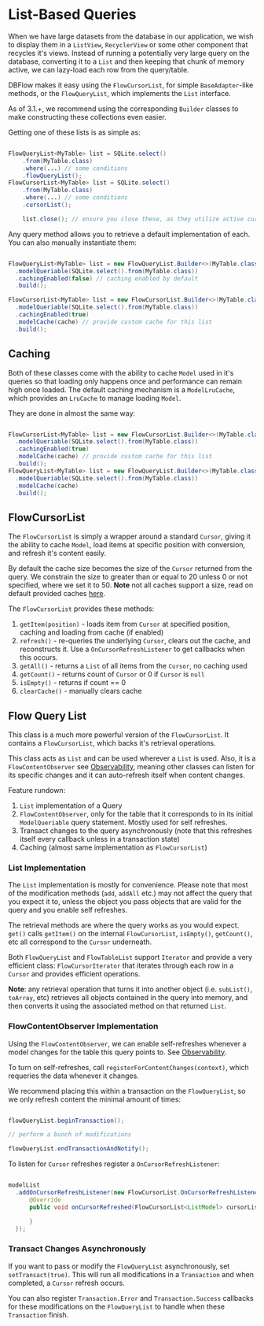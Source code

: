 # List-Based Queries

When we have large datasets from the database in our application, we wish to
display them in a `ListView`, `RecyclerView` or some other component that recycles
it's views. Instead of running a potentially very large query on the database,
converting it to a `List` and then keeping that chunk of memory active, we
can lazy-load each row from the query/table.

DBFlow makes it easy using the `FlowCursorList`, for simple `BaseAdapter`-like methods,
or the `FlowQueryList`, which implements the `List` interface.

As of 3.1.+, we recommend using the corresponding `Builder` classes to make constructing these collections even easier.

Getting one of these lists is as simple as:

```java

FlowQueryList<MyTable> list = SQLite.select()
    .from(MyTable.class)
    .where(...) // some conditions
    .flowQueryList();
FlowCursorList<MyTable> list = SQLite.select()
    .from(MyTable.class)
    .where(...) // some conditions
    .cursorList();

    list.close(); // ensure you close these, as they utilize active cursors :)

```

Any query method allows you to retrieve a default implementation of each. You
can also manually instantiate them:

```java

FlowQueryList<MyTable> list = new FlowQueryList.Builder<>(MyTable.class)
  .modelQueriable(SQLite.select().from(MyTable.class))
  .cachingEnabled(false) // caching enabled by default
  .build();

FlowCursorList<MyTable> list = new FlowCursorList.Builder<>(MyTable.class)
  .modelQueriable(SQLite.select().from(MyTable.class))
  .cachingEnabled(true)
  .modelCache(cache) // provide custom cache for this list
  .build();

```

## Caching

Both of these classes come with the ability to cache `Model` used in it's queries
so that loading only happens once and performance can remain high once loaded. The default
caching mechanism is a `ModelLruCache`, which provides an `LruCache` to manage
loading `Model`.

They are done in almost the same way:

```java

FlowCursorList<MyTable> list = new FlowCursorList.Builder<>(MyTable.class)
  .modelQueriable(SQLite.select().from(MyTable.class))
  .cachingEnabled(true)
  .modelCache(cache) // provide custom cache for this list
  .build();
FlowQueryList<MyTable> list = new FlowQueryList.Builder<>(MyTable.class)
  .modelQueriable(SQLite.select().from(MyTable.class))
  .modelCache(cache)
  .build();

```

## FlowCursorList

The `FlowCursorList` is simply a wrapper around a standard `Cursor`, giving it the
ability to cache `Model`, load items at specific position with conversion, and refresh
it's content easily.

By default the cache size becomes the size of the `Cursor` returned from the query.
We constrain the size to greater than or equal to 20 unless 0 or not specified, where
we set it to 50.  **Note** not all caches support a size, read on default provided caches
[here](/usage2/Caching.md).

The `FlowCursorList` provides these methods:

  1. `getItem(position)` - loads item from `Cursor` at specified position, caching and loading from cache (if enabled)
  2. `refresh()` - re-queries the underlying `Cursor`, clears out the cache, and reconstructs it. Use a `OnCursorRefreshListener` to get callbacks when this occurs.
  3. `getAll()` - returns a `List` of all items from the `Cursor`, no caching used
  4. `getCount()` - returns count of `Cursor` or 0 if `Cursor` is `null`
  5. `isEmpty()` - returns if count == 0
  6. `clearCache()` - manually clears cache

## Flow Query List

This class is a much more powerful version of the `FlowCursorList`. It contains a `FlowCursorList`,
which backs it's retrieval operations.

This class acts as `List` and can be used wherever a `List` is used. Also, it is a `FlowContentObserver`
see [Observability](/usage2/Observability.md), meaning other classes can listen
for its specific changes and it can auto-refresh itself when content changes.

Feature rundown:
  1. `List` implementation of a Query
  2. `FlowContentObserver`, only for the table that it corresponds to in its initial `ModelQueriable` query statement. Mostly used for self refreshes.
  3. Transact changes to the query asynchronously (note that this refreshes itself every callback unless in a transaction state)
  5. Caching (almost same implementation as `FlowCursorList`)

### List Implementation

The `List` implementation is mostly for convenience. Please note that most of the modification
methods (`add`, `addAll` etc.) may not affect the query that you expect it to, unless the object you pass
objects that are valid for the query and you enable self refreshes.

The retrieval methods are where the query works as you would expect. `get()` calls
`getItem()` on the internal `FlowCursorList`, `isEmpty()`, `getCount()`, etc all correspond
to the `Cursor` underneath.

Both `FlowQueryList` and `FlowTableList` support `Iterator` and provide a very
efficient class: `FlowCursorIterator` that iterates through each row in a `Cursor`
and provides efficient operations.

**Note**: any retrieval operation that turns it into another object (i.e. `subList()`,
`toArray`, etc) retrieves all objects contained in the query into memory,
and then converts it using the associated method on that returned `List`.

### FlowContentObserver Implementation

Using the `FlowContentObserver`, we can enable self-refreshes whenever a model changes
for the table this query points to. See [Observability](/usage2/Observability.md).

To turn on self-refreshes, call `registerForContentChanges(context)`, which requeries
the data whenever it changes.

We recommend placing this within a transaction on the `FlowQueryList`, so we only
refresh content the minimal amount of times:

```java

flowQueryList.beginTransaction();

// perform a bunch of modifications

flowQueryList.endTransactionAndNotify();

```

To listen for `Cursor` refreshes register a `OnCursorRefreshListener`:

```java

modelList
  .addOnCursorRefreshListener(new FlowCursorList.OnCursorRefreshListener<ListModel>() {
      @Override
      public void onCursorRefreshed(FlowCursorList<ListModel> cursorList) {

      }
  });

```


### Transact Changes Asynchronously

If you want to pass or modify the `FlowQueryList` asynchronously, set `setTransact(true)`.
This will run all modifications in a `Transaction` and when completed, a `Cursor` refresh occurs.

You can also register `Transaction.Error` and `Transaction.Success` callbacks for these modifications
on the `FlowQueryList` to handle when these `Transaction` finish.
